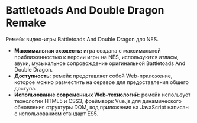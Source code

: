 # Battletoads And Double Dragon Remake
Ремейк видео-игры Battletoads And Double Dragon для NES.

- **Максимальная схожесть:** игра создана с максимальной приближенностью к версии игры на NES, используются атласы, звуки, музыкальное сопровождение оригинальной Battletoads And Double Dragon.
- **Доступность:** ремейк представляет собой Web-приложение, которое можно разместить на сервере для предоставления общего доступа.
- **Использование современных Web-технологий:** ремейк использует технологии HTML5 и CSS3, фреймворк Vue.js для динамического обновления структуры DOM, код приложения на JavaScript написан с использованием стандарт ES5.

